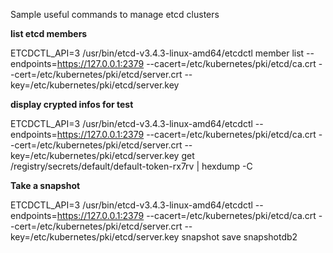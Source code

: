 Sample useful commands to manage etcd clusters

**list etcd members**

ETCDCTL_API=3 /usr/bin/etcd-v3.4.3-linux-amd64/etcdctl member list   --endpoints=https://127.0.0.1:2379   --cacert=/etc/kubernetes/pki/etcd/ca.crt   --cert=/etc/kubernetes/pki/etcd/server.crt   --key=/etc/kubernetes/pki/etcd/server.key

**display crypted infos for test**

ETCDCTL_API=3 /usr/bin/etcd-v3.4.3-linux-amd64/etcdctl --endpoints=https://127.0.0.1:2379 --cacert=/etc/kubernetes/pki/etcd/ca.crt --cert=/etc/kubernetes/pki/etcd/server.crt --key=/etc/kubernetes/pki/etcd/server.key get /registry/secrets/default/default-token-rx7rv | hexdump -C

**Take a snapshot**

ETCDCTL_API=3 /usr/bin/etcd-v3.4.3-linux-amd64/etcdctl --endpoints=https://127.0.0.1:2379 --cacert=/etc/kubernetes/pki/etcd/ca.crt --cert=/etc/kubernetes/pki/etcd/server.crt --key=/etc/kubernetes/pki/etcd/server.key snapshot save snapshotdb2
